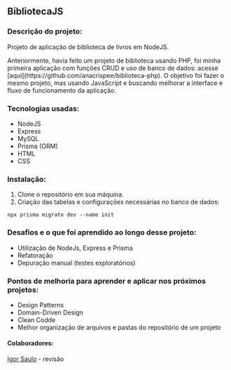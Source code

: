 ## BibliotecaJS
### Descrição do projeto:
<p>Projeto de aplicação de biblioteca de livros em NodeJS.</p>
<p>Anteriormente, havia feito um projeto de biblioteca usando PHP, foi minha primeira aplicação com funções CRUD e uso de banco de dados: acesse
  [aqui](https://github.com/anacrispee/biblioteca-php).
O objetivo foi fazer o mesmo projeto, mas usando JavaScript e buscando melhorar a interface e fluxo de funcionamento da aplicação.</p>

### Tecnologias usadas:
- NodeJS
- Express
- MySQL
- Prisma (ORM)
- HTML
- CSS

### Instalação:
1. Clone o repositório em sua máquina.
2. Criação das tabelas e configurações necessárias no banco de dados:<br>
```
npx prisma migrate dev --name init
```

### Desafios e o que foi aprendido ao longo desse projeto:
- Utilização de NodeJs, Express e Prisma
- Refatoração
- Depuração manual (testes exploratórios)

### Pontos de melhoria para aprender e aplicar nos próximos projetos:
- Design Patterns
- Domain-Driven Design
- Clean Codde
- Melhor organização de arquivos e pastas do repositório de um projeto

#### Colaboradores:
[Igor Saulo](https://github.com/Igorsaulo) - revisão
